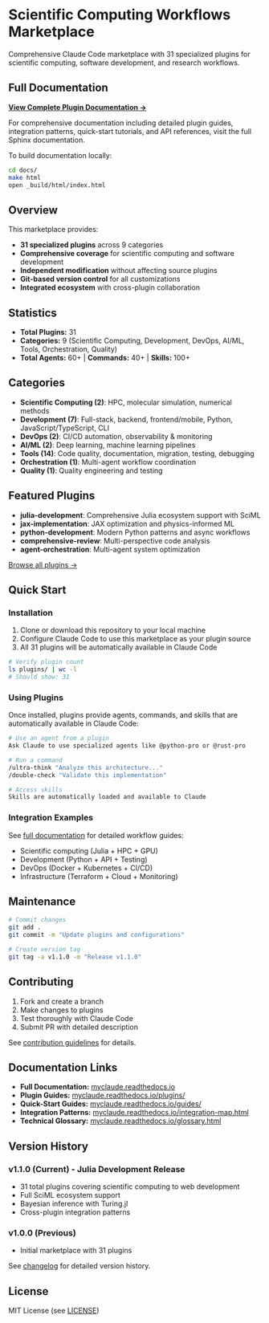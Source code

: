 # Scientific Computing Workflows Marketplace

Comprehensive Claude Code marketplace with 31 specialized plugins for scientific computing, software development, and research workflows.

## Full Documentation

**[View Complete Plugin Documentation →](https://myclaude.readthedocs.io/en/latest/)**

For comprehensive documentation including detailed plugin guides, integration patterns, quick-start tutorials, and API references, visit the full Sphinx documentation.

To build documentation locally:

```bash
cd docs/
make html
open _build/html/index.html
```

## Overview

This marketplace provides:
- **31 specialized plugins** across 9 categories
- **Comprehensive coverage** for scientific computing and software development
- **Independent modification** without affecting source plugins
- **Git-based version control** for all customizations
- **Integrated ecosystem** with cross-plugin collaboration

## Statistics

- **Total Plugins:** 31
- **Categories:** 9 (Scientific Computing, Development, DevOps, AI/ML, Tools, Orchestration, Quality)
- **Total Agents:** 60+ | **Commands:** 40+ | **Skills:** 100+

## Categories

- **Scientific Computing (2)**: HPC, molecular simulation, numerical methods
- **Development (7)**: Full-stack, backend, frontend/mobile, Python, JavaScript/TypeScript, CLI
- **DevOps (2)**: CI/CD automation, observability & monitoring
- **AI/ML (2)**: Deep learning, machine learning pipelines
- **Tools (14)**: Code quality, documentation, migration, testing, debugging
- **Orchestration (1)**: Multi-agent workflow coordination
- **Quality (1)**: Quality engineering and testing

## Featured Plugins

- **julia-development**: Comprehensive Julia ecosystem support with SciML
- **jax-implementation**: JAX optimization and physics-informed ML
- **python-development**: Modern Python patterns and async workflows
- **comprehensive-review**: Multi-perspective code analysis
- **agent-orchestration**: Multi-agent system optimization

[Browse all plugins →](https://myclaude.readthedocs.io/en/latest/plugins/)

## Quick Start

### Installation

1. Clone or download this repository to your local machine
2. Configure Claude Code to use this marketplace as your plugin source
3. All 31 plugins will be automatically available in Claude Code

```bash
# Verify plugin count
ls plugins/ | wc -l
# Should show: 31
```

### Using Plugins

Once installed, plugins provide agents, commands, and skills that are automatically available in Claude Code:

```bash
# Use an agent from a plugin
Ask Claude to use specialized agents like @python-pro or @rust-pro

# Run a command
/ultra-think "Analyze this architecture..."
/double-check "Validate this implementation"

# Access skills
Skills are automatically loaded and available to Claude
```

### Integration Examples

See [full documentation](https://myclaude.readthedocs.io/en/latest/guides/) for detailed workflow guides:
- Scientific computing (Julia + HPC + GPU)
- Development (Python + API + Testing)
- DevOps (Docker + Kubernetes + CI/CD)
- Infrastructure (Terraform + Cloud + Monitoring)

## Maintenance

```bash
# Commit changes
git add .
git commit -m "Update plugins and configurations"

# Create version tag
git tag -a v1.1.0 -m "Release v1.1.0"
```

## Contributing

1. Fork and create a branch
2. Make changes to plugins
3. Test thoroughly with Claude Code
4. Submit PR with detailed description

See [contribution guidelines](https://myclaude.readthedocs.io/en/latest/contributing.html) for details.

## Documentation Links

- **Full Documentation:** [myclaude.readthedocs.io](https://myclaude.readthedocs.io/en/latest/)
- **Plugin Guides:** [myclaude.readthedocs.io/plugins/](https://myclaude.readthedocs.io/en/latest/plugins/)
- **Quick-Start Guides:** [myclaude.readthedocs.io/guides/](https://myclaude.readthedocs.io/en/latest/guides/)
- **Integration Patterns:** [myclaude.readthedocs.io/integration-map.html](https://myclaude.readthedocs.io/en/latest/integration-map.html)
- **Technical Glossary:** [myclaude.readthedocs.io/glossary.html](https://myclaude.readthedocs.io/en/latest/glossary.html)

## Version History

### v1.1.0 (Current) - Julia Development Release
- 31 total plugins covering scientific computing to web development
- Full SciML ecosystem support
- Bayesian inference with Turing.jl
- Cross-plugin integration patterns

### v1.0.0 (Previous)
- Initial marketplace with 31 plugins

See [changelog](https://myclaude.readthedocs.io/en/latest/changelog.html) for detailed version history.

## License

MIT License (see [LICENSE](LICENSE))
